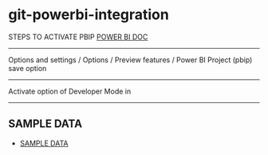 # git-powerbi-integration

STEPS TO ACTIVATE PBIP
[POWER BI DOC](https://powerbi.microsoft.com/en-us/blog/deep-dive-into-power-bi-desktop-developer-mode-preview/#:~:text=You%20can%20open%20Power%20BI,and%20the%20dataset%20for%20editing.)

---

Options and settings / Options / Preview features / Power BI Project (pbip) save option

---

Activate option of Developer Mode in

---

SAMPLE DATA
---

- [SAMPLE DATA](https://raw.githubusercontent.com/aocana-data/sample-datasets/main/data_sample_cursos.csv)
